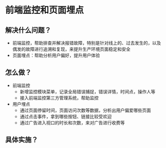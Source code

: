 # 前端监控和页面埋点

## 解决什么问题？

- 前端监控，帮助排查并解决报错故障，特别是针对线上的、过去发生的，以及偶发的故障进行追溯和复现，来提升生产环境页面稳定和安全
- 页面埋点：帮助分析用户偏好，提升用户体验

## 怎么做？

- 前端监控
  - 新增监控模块菜单，记录全局错误捕捉，错误详情，时间点，操作人等
  - 接入前端监控第三方管理系统，帮助监控
- 用户埋点
  - 通过页面停留时间，页面访问次数等数据，分析出用户偏爱哪些页面
  - 通过点击事件，拿到哪些按钮、链接比较受欢迎
  - 通过广告进入视口的时长和次数，来对广告进行收费等

## 具体实施？
